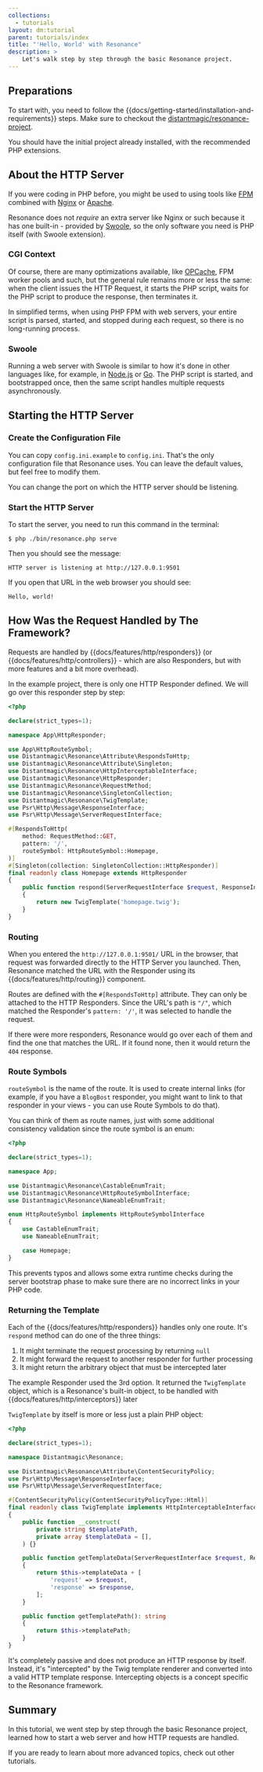 ```yaml
---
collections:
  - tutorials
layout: dm:tutorial
parent: tutorials/index
title: "'Hello, World' with Resonance"
description: >
    Let's walk step by step through the basic Resonance project.
---
```


## Preparations

To start with, you need to follow the 
{{docs/getting-started/installation-and-requirements}} steps. Make sure to
checkout the [distantmagic/resonance-project](https://github.com/distantmagic/resonance-project).

You should have the initial project already installed, with the recommended
PHP extensions.

## About the HTTP Server

If you were coding in PHP before, you might be used to using tools like 
[FPM](https://www.php.net/manual/en/install.fpm.php) combined with
[Nginx](https://www.nginx.com/) or [Apache](https://httpd.apache.org/).

Resonance does not 
*require* an extra server like Nginx or such because it has one built-in - 
provided by [Swoole](https://www.swoole.com/), so the only software you need is 
PHP itself (with Swoole extension).

### CGI Context

Of course, there are many optimizations available, like 
[OPCache](https://www.php.net/manual/en/book.opcache.php), FPM worker pools and
such, but the general rule remains more or less the same: when the client 
issues the HTTP Request, it starts the PHP script, waits for the PHP script
to produce the response, then terminates it.

In simplified terms, when using PHP FPM with web servers, your entire script
is parsed, started, and stopped during each request, so there is no 
long-running process.

### Swoole

Running a web server with Swoole is similar to how it's done in other languages
like, for example, in [Node.js](https://nodejs.org/en) or 
[Go](https://gobyexample.com/http-server). The PHP script is started, and 
bootstrapped once, then the same script handles multiple requests 
asynchronously.

## Starting the HTTP Server

### Create the Configuration File

You can copy `config.ini.example` to `config.ini`. That's the only 
configuration file that Resonance uses. You can leave the default values, but
feel free to modify them. 

You can change the port on which the HTTP server should be listening.

### Start the HTTP Server

To start the server, you need to run this command in the terminal:

```shell
$ php ./bin/resonance.php serve
```

Then you should see the message:

```shell
HTTP server is listening at http://127.0.0.1:9501
```

If you open that URL in the web browser you should see:

```text
Hello, world!
```

## How Was the Request Handled by The Framework?

Requests are handled by {{docs/features/http/responders}} (or 
{{docs/features/http/controllers}} - which are also Responders, but with more
features and a bit more overhead).

In the example project, there is only one HTTP Responder defined. We will go 
over this responder step by step:

```php
<?php

declare(strict_types=1);

namespace App\HttpResponder;

use App\HttpRouteSymbol;
use Distantmagic\Resonance\Attribute\RespondsToHttp;
use Distantmagic\Resonance\Attribute\Singleton;
use Distantmagic\Resonance\HttpInterceptableInterface;
use Distantmagic\Resonance\HttpResponder;
use Distantmagic\Resonance\RequestMethod;
use Distantmagic\Resonance\SingletonCollection;
use Distantmagic\Resonance\TwigTemplate;
use Psr\Http\Message\ResponseInterface;
use Psr\Http\Message\ServerRequestInterface;

#[RespondsToHttp(
    method: RequestMethod::GET,
    pattern: '/',
    routeSymbol: HttpRouteSymbol::Homepage,
)]
#[Singleton(collection: SingletonCollection::HttpResponder)]
final readonly class Homepage extends HttpResponder
{
    public function respond(ServerRequestInterface $request, ResponseInterface $response): HttpInterceptableInterface
    {
        return new TwigTemplate('homepage.twig');
    }
}
```

### Routing

When you entered the `http://127.0.0.1:9501/` URL in the browser, that request
was forwarded directly to the HTTP Server you launched. Then, Resonance
matched the URL with the Responder using its {{docs/features/http/routing}}
component.

Routes are defined with the `#[RespondsToHttp]` attribute. They can only be
attached to the HTTP Responders. Since the URL's path is `"/"`, which matched
the Responder's `pattern: '/'`, it was selected to handle the request.

If there were more responders, Resonance would go over each of them and find
the one that matches the URL. If it found none, then it would return the
`404` response.

### Route Symbols

`routeSymbol` is the name of the route. It is used to create internal links 
(for example, if you have a `BlogBost` responder, you might want to link to
that responder in your views - you can use Route Symbols to do that).

You can think of them as route names, just with some additional consistency 
validation since the route symbol is an enum:

```php
<?php

declare(strict_types=1);

namespace App;

use Distantmagic\Resonance\CastableEnumTrait;
use Distantmagic\Resonance\HttpRouteSymbolInterface;
use Distantmagic\Resonance\NameableEnumTrait;

enum HttpRouteSymbol implements HttpRouteSymbolInterface
{
    use CastableEnumTrait;
    use NameableEnumTrait;

    case Homepage;
}
```

This prevents typos and allows some extra runtime checks during the server
bootstrap phase to make sure there are no incorrect links in your PHP code.

### Returning the Template

Each of the {{docs/features/http/responders}} handles only one route. It's 
`respond` method can do one of the three things:

1. It might terminate the request processing by returning `null`
2. It might forward the request to another responder for further processing
3. It might return the arbitrary object that must be intercepted later

The example Responder used the 3rd option. It returned the `TwigTemplate` 
object, which is a Resonance's built-in object, to be handled with 
{{docs/features/http/interceptors}} later

`TwigTemplate` by itself is more or less just a plain PHP object:

```php
<?php

declare(strict_types=1);

namespace Distantmagic\Resonance;

use Distantmagic\Resonance\Attribute\ContentSecurityPolicy;
use Psr\Http\Message\ResponseInterface;
use Psr\Http\Message\ServerRequestInterface;

#[ContentSecurityPolicy(ContentSecurityPolicyType::Html)]
final readonly class TwigTemplate implements HttpInterceptableInterface
{
    public function __construct(
        private string $templatePath,
        private array $templateData = [],
    ) {}

    public function getTemplateData(ServerRequestInterface $request, ResponseInterface $response): array
    {
        return $this->templateData + [
            'request' => $request,
            'response' => $response,
        ];
    }

    public function getTemplatePath(): string
    {
        return $this->templatePath;
    }
}
```

It's completely passive and does not produce an HTTP response by itself. 
Instead, it's "intercepted" by the Twig template renderer and converted into a 
valid HTTP template response. Intercepting objects is a concept specific to the
Resonance framework.

## Summary

In this tutorial, we went step by step through the basic Resonance project,
learned how to start a web server and how HTTP requests are handled.

If you are ready to learn about more advanced topics, check out other 
tutorials.
